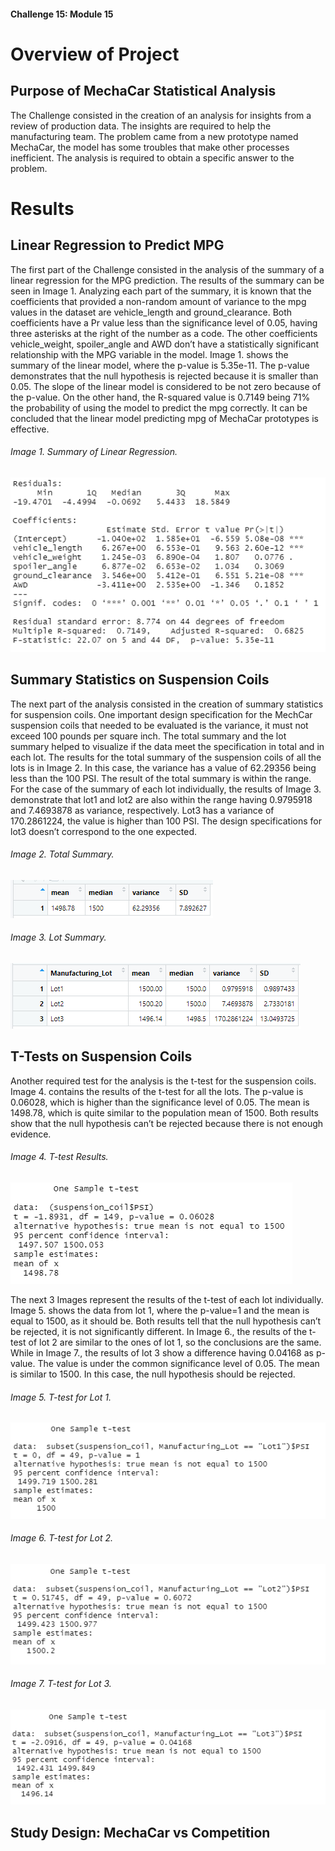 #### Challenge 15: Module 15

# Overview of Project

## Purpose of MechaCar Statistical Analysis
The Challenge consisted in the creation of an analysis for insights from a review of production data. The insights are required to help the manufacturing team. The problem came from a new prototype named MechaCar, the model has some troubles that make other processes inefficient. The analysis is required to obtain a specific answer to the problem.

# Results
## Linear Regression to Predict MPG
The first part of the Challenge consisted in the analysis of the summary of a linear regression for the MPG prediction. The results of the summary can be seen in Image 1. Analyzing each part of the summary, it is known that the coefficients that provided a non-random amount of variance to the mpg values in the dataset are vehicle_length and ground_clearance. Both coefficients have a Pr value less than the significance level of 0.05, having three asterisks at the right of the number as a code. The other coefficients vehicle_weight, spoiler_angle and AWD don’t have a statistically significant relationship with the MPG variable in the model.
Image 1. shows the summary of the linear model, where the p-value is 5.35e-11. The p-value demonstrates that the null hypothesis is rejected because it is smaller than 0.05. The slope of the linear model is considered to be not zero because of the p-value. On the other hand, the R-squared value is 0.7149 being 71% the probability of using the model to predict the mpg correctly. It can be concluded that the linear model predicting mpg of MechaCar prototypes is effective.


###### Image 1. Summary of Linear Regression.

![Image 1. Summary of Linear Regression.](Resources15/LinearRegression.PNG)



## Summary Statistics on Suspension Coils

The next part of the analysis consisted in the creation of summary statistics for suspension coils. One important design specification for the MechCar suspension coils that needed to be evaluated is the variance, it must not exceed 100 pounds per square inch. The total summary and the lot summary helped to visualize if the data meet the specification in total and in each lot. The results for the total summary of the suspension coils of all the lots is in Image 2. In this case, the variance has a value of 62.29356 being less than the 100 PSI. The result of the total summary is within the range. For the case of the summary of each lot individually, the results of Image 3. demonstrate that lot1 and lot2 are also within the range having 0.9795918 and 7.4693878 as variance, respectively. Lot3 has a variance of 170.2861224, the value is higher than 100 PSI. The design specifications for lot3 doesn’t correspond to the one expected. 


###### Image 2. Total Summary.

![Image 2. Total Summary.](Resources15/TotalSummary.PNG)


###### Image 3. Lot Summary.

![Image 3. Lot Summary.](Resources15/LotSummary.PNG)



## T-Tests on Suspension Coils

Another required test for the analysis is the t-test for the suspension coils. Image 4. contains the results of the t-test for all the lots. The p-value is 0.06028, which is higher than the significance level of 0.05. The mean is 1498.78, which is quite similar to the population mean of 1500. Both results show that the null hypothesis can’t be rejected because there is not enough evidence.


###### Image 4. T-test Results.

![Image 4. T-test Results.](Resources15/AllTTest.PNG)


The next 3 Images represent the results of the t-test of each lot individually. Image 5. shows the data from lot 1, where the p-value=1 and the mean is equal to 1500, as it should be. Both results tell that the null hypothesis can’t be rejected, it is not significantly different. In Image 6., the results of the t-test of lot 2 are similar to the ones of lot 1, so the conclusions are the same. While in Image 7., the results of lot 3 show a difference having 0.04168 as p-value. The value is under the common significance level of 0.05. The mean is similar to 1500. In this case, the null hypothesis should be rejected.


###### Image 5. T-test for Lot 1.

![Image 5. T-test for Lot 1.](Resources15/TTest1.PNG)


###### Image 6. T-test for Lot 2.

![Image 6. T-test for Lot 2.](Resources15/TTest2.PNG)


###### Image 7. T-test for Lot 3.

![Image 7. T-test for Lot 3.](Resources15/TTest3.PNG)


## Study Design: MechaCar vs Competition


